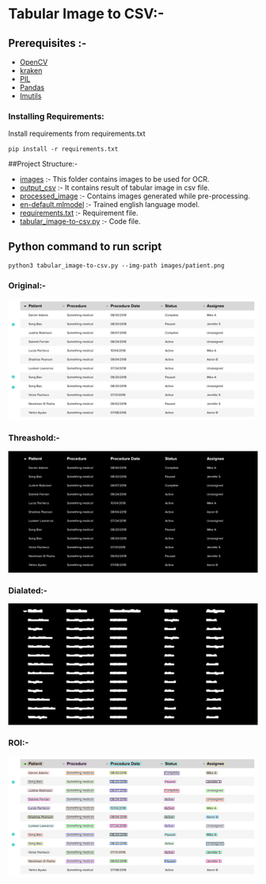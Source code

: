 # Tabular Image to CSV:-

## Prerequisites :-

* [OpenCV]()
* [kraken]()
* [PIL]()
* [Pandas]()
* [Imutils]()



### Installing Requirements:

Install requirements from requirements.txt
```
pip install -r requirements.txt
```

##Project Structure:-

* [images]() :- This folder contains images to be used for OCR.
* [output_csv]() :- It contains result of tabular image in csv file.
* [processed_image]() :- Contains images generated while pre-processing.
* [en-default.mlmodel]() :- Trained english language model.
* [requirements.txt]() :- Requirement file.
* [tabular_image-to-csv.py]() :- Code file.




## Python command  to run script

```
python3 tabular_image-to-csv.py --img-path images/patient.png
```

### Original:-

![Screenshot](images/patient.png)

### Threashold:-

![Screenshot](processed_image/threshold.png)

### Dialated:-

![Screenshot](processed_image/dilation.png)

### ROI:-

![Screenshot](processed_image/show_box.png)






    
